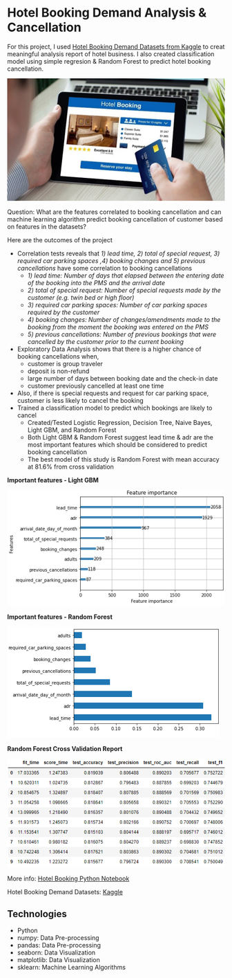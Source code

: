 # Hotel Booking Demand Analysis & Cancellation
For this project, I used [Hotel Booking Demand Datasets from Kaggle](https://www.kaggle.com/jessemostipak/hotel-booking-demand) to creat meaningful analysis report of hotel business. I also created classification model using simple regresion & Random Forest to predict hotel booking cancellation.

![](hotelbooking.jpg)

Question:
What are the features correlated to booking cancellation and can machine learning algorithm predict booking cancellation of customer based on features in the datasets?

Here are the outcomes of the project
  * Correlation tests reveals that *1) lead time, 2) total of special request, 3) required car parking spaces ,4) booking changes and 5) previous cancellations* have some correlation to booking cancellations
    - *1) lead time: Number of days that elapsed between the entering date of the booking into the PMS and the arrival date*    
    - *2) total of special request: Number of special requests made by the customer (e.g. twin bed or high floor)*
    - *3) required car parking spaces: Number of car parking spaces required by the customer*
    - *4) booking changes: Number of changes/amendments made to the booking from the moment the booking was entered on the PMS*
    - *5) previous cancellations: Number of previous bookings that were cancelled by the customer prior to the current booking*
  * Exploratory Data Analysis shows that there is a higher chance of booking cancellations when,
      - customer is group traveler
      - deposit is non-refund
      - large number of days between booking date and the check-in date
      - customer previously cancelled at least one time
  * Also, if there is special requests and request for car parking space, customer is less likely to cancel the booking
  * Trained a classification model to predict which bookings are likely to cancel
      - Created/Tested Logistic Regression, Decision Tree, Naive Bayes, Light GBM, and Random Forest
      - Both Light GBM & Random Forest suggest lead time & adr are the most important features which should be considered to predict booking cancellation
      - The best model of this study is Random Forest with mean accuracy at 81.6% from cross validation

**Important features - Light GBM**

![](Capture135.PNG)

**Important features - Random Forest**

![](Capture136.PNG)

**Random Forest Cross Validation Report**

![](Capture137.PNG)


More info: [Hotel Booking Python Notebook](https://github.com/kilee722/Hotel_Booking_Cancellation/blob/main/hotel_cancel_classification.ipynb)

Hotel Booking Demand Datasets: [Kaggle](https://www.kaggle.com/jessemostipak/hotel-booking-demand)

## Technologies
* Python
 * numpy: Data Pre-processing
 * pandas: Data Pre-processing
 * seaborn: Data Visualization
 * matplotlib: Data Visualization
 * sklearn: Machine Learning Algorithms
